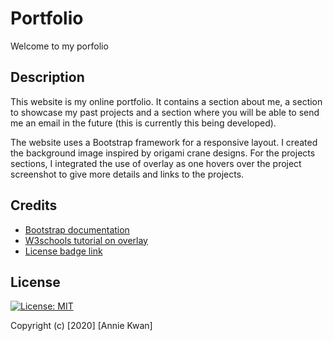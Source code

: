 # Portfolio
Welcome to my porfolio

## Description
This website is my online portfolio. It contains a section about me, a section to showcase my past projects and a section where you will be able to send me an email in the future (this is currently this being developed). 

The website uses a Bootstrap framework for a responsive layout. I created the background image inspired by origami crane designs. For the projects sections, I integrated the use of overlay as one hovers over the project screenshot to give more details and links to the projects.

## Credits

* [Bootstrap documentation](https://getbootstrap.com/)
* [W3schools tutorial on overlay](https://www.w3schools.com/howto/howto_css_image_overlay.asp)
* [License badge link](https://gist.github.com/lukas-h/2a5d00690736b4c3a7ba)


## License

[![License: MIT](https://img.shields.io/badge/License-MIT-yellow.svg)](https://opensource.org/licenses/MIT)

Copyright (c) [2020] [Annie Kwan]
